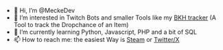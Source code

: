 - 👋 Hi, I’m @MeckeDev
- 👀 I’m interested in Twitch Bots and smaller Tools like my [BKH tracker](https://github.com/MeckeDev/BKH-Tracker) (A Tool to track the Dropchance of an Item)
- 🌱 I’m currently learning Python, Javascript, PHP and a bit of SQL
- 📫 How to reach me: the easiest Way is [Steam](https://steamcommunity.com/id/mecke_dev/) or [Twitter/X](https://x.com/Mecke_Dev)
